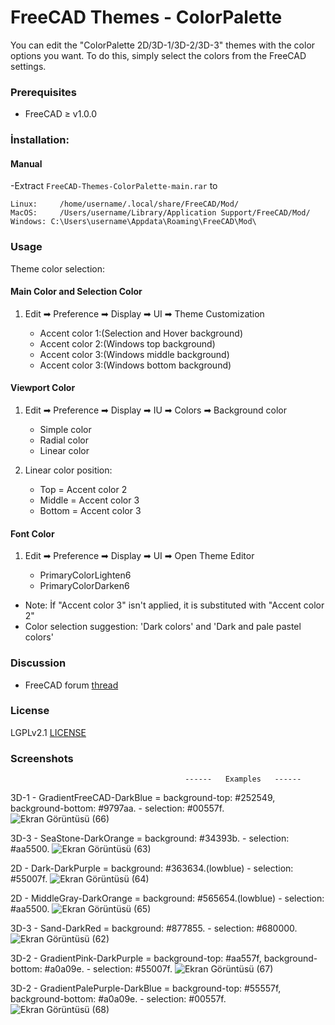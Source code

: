 # FreeCAD Themes - ColorPalette
You can edit the "ColorPalette 2D/3D-1/3D-2/3D-3" themes with the color options you want. To do this, simply select the colors from the FreeCAD settings.

### Prerequisites
* FreeCAD ≥ v1.0.0

### İnstallation:

#### Manual

  -Extract `FreeCAD-Themes-ColorPalette-main.rar` to
   ```
   Linux:     /home/username/.local/share/FreeCAD/Mod/
   MacOS:     /Users/username/Library/Application Support/FreeCAD/Mod/
   Windows: C:\Users\username\Appdata\Roaming\FreeCAD\Mod\
   ```

### Usage
Theme color selection:  
#### Main Color and Selection Color
1. Edit ➡ Preference ➡ Display ➡ UI ➡ Theme Customization


   - Accent color 1:(Selection and Hover background)  
   - Accent color 2:(Windows top background)  
   - Accent color 3:(Windows middle background)  
   - Accent color 3:(Windows bottom background)
   
#### Viewport Color
1. Edit ➡ Preference ➡ Display ➡ IU ➡ Colors ➡ Background color

   - Simple color  
   - Radial color  
   - Linear color
   
2. Linear color position:


   - Top    = Accent color 2  
   - Middle = Accent color 3  
   - Bottom = Accent color 3
   
#### Font Color  
   1. Edit ➡ Preference ➡ Display ➡ UI ➡ Open Theme Editor

       - PrimaryColorLighten6   
       - PrimaryColorDarken6



  
                          
   - Note: İf "Accent color 3" isn't applied, it is substituted with "Accent color 2"
   - Color selection suggestion: 'Dark colors' and 'Dark and pale pastel colors'  

### Discussion
* FreeCAD forum [thread](https://forum.freecad.org/viewtopic.php?t=93274)

### License
LGPLv2.1 [LICENSE](LICENSE) 

### Screenshots
                                           ------   Examples   ------

3D-1 - GradientFreeCAD-DarkBlue =  background-top: #252549, background-bottom: #9797aa. - selection: #00557f.
![Ekran Görüntüsü (66)](https://github.com/user-attachments/assets/1b591f9c-2b0a-4df5-bcce-3898df0e7232)

3D-3 - SeaStone-DarkOrange =  background: #34393b. - selection: #aa5500.
![Ekran Görüntüsü (63)](https://github.com/user-attachments/assets/a377078a-d945-4312-9801-627e2b687168)

2D - Dark-DarkPurple =  background: #363634.(lowblue) - selection: #55007f.
![Ekran Görüntüsü (64)](https://github.com/user-attachments/assets/a89d4c86-0baf-43a9-b254-e89c18c99587)

2D - MiddleGray-DarkOrange =  background: #565654.(lowblue) - selection: #aa5500.
![Ekran Görüntüsü (65)](https://github.com/user-attachments/assets/d76cf028-aee4-4c34-b901-5049f26754e6)

3D-3 - Sand-DarkRed =  background: #877855. - selection: #680000.
![Ekran Görüntüsü (62)](https://github.com/user-attachments/assets/71086e49-ecf8-4559-9313-e720ccaba54a)

3D-2 - GradientPink-DarkPurple =  background-top: #aa557f, background-bottom: #a0a09e. - selection: #55007f.
![Ekran Görüntüsü (67)](https://github.com/user-attachments/assets/7e28f295-d21d-42ad-9c9d-38fef67e8f8d)

3D-2 - GradientPalePurple-DarkBlue =  background-top: #55557f, background-bottom: #a0a09e. - selection: #00557f.
![Ekran Görüntüsü (68)](https://github.com/user-attachments/assets/0e461c22-7def-444b-a87b-fd9e4ad21370)
















